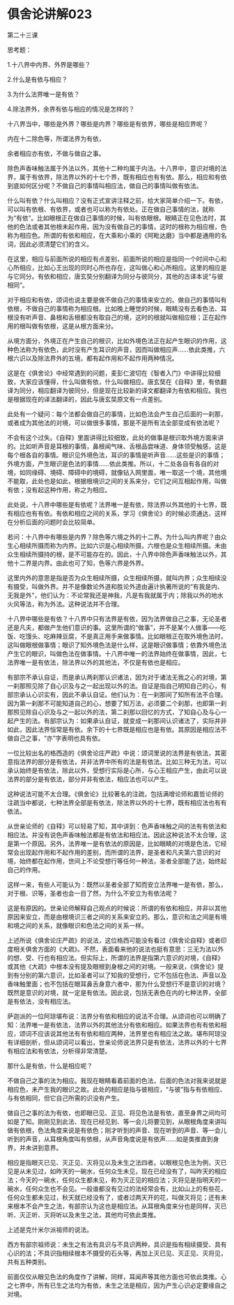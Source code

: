 # 俱舍论讲解023

第二十三课

思考题：

1.十八界中内界、外界是哪些？

2.什么是有依与相应？

3.为什么法界唯一是有依？

4.除法界外，余界有依与相应的情况是怎样的？

十八界当中，哪些是外界？哪些是内界？哪些是有依界，哪些是相应界呢？

内在十二除色等，所谓法界为有依，

余者相应亦有依，不做与做自之事。

除色声香味触法属于外法以外，其他十二种均属于内法。十八界中，意识对境的法界，属于有依界，除法界以外的十七个界，既有相应也有有依。那么，相应和有依到底如何区分呢？不做自己的事情叫相应法，做自己的事情叫做有依法。

什么叫有依？什么叫相应？没有正式宣讲注释之前，给大家简单介绍一下。有依，可以叫有依根、有依界，或者也可以称为有依处。正在做自己事情的法，就称为“有依”。比如眼根正在做自己事情的时候，叫有依眼根。眼睛正在见色法时，其他的色法或者其他根未起作用，因为没有做自己的事情，这时的根称为相应根，色称为相应色。所谓的有依和相应，在大乘和小乘的《阿毗达磨》当中都是通用的名词，因此必须清楚它们的含义。

在这里，相应与前面所说的相应有点差别，前面所说的相应是指同一个时间中心和心所相应，比如心王出现的同时心所也存在，这叫做心和心所相应。这里的相应是与它同分。有依和相应，唐玄奘分别翻译为同分与彼同分，其他的古译本说“与彼相同”。

对于相应和有依，颂词也说主要是做不做自己的事情来安立的。做自己的事情叫有依根，不做自己的事情称为相应根。比如晚上睡觉的时候，眼睛没有去看色法、耳根没有听声音、鼻根和舌根都没有取自己的境，这时的根就叫做相应根；正在起作用的根叫做有依根，这是从根方面来分。

从境方面分，外境正在产生自己的根识，比如外境色法正在起产生眼识的作用，这种色法称为有依色，此时没有产生耳识的声音，因而叫做相应声……依此类推，六根六识以及除法界外的五境，都有起作用和不起作用两种情况。

这是在《俱舍论》中经常遇到的问题，麦彭仁波切在《智者入门》中讲得比较细致，大家应该懂得，什么叫做有依，什么叫做相应。唐玄奘在《自释》里，有依翻译为同分，相应翻译为彼同分，但是现在比较新的译文都翻译为有依和相应。我也是根据现在的译法翻译的，因此与唐玄奘原文有一点差别。

此处有一个疑问：每个法都会做自己的事情，比如色法会产生自己后面的一刹那，或者成为其他法的对境，可以做很多事情，那是不是所有法全部变成有依法呢？

不会有这个过失。《自释》里面讲得比较细致，此处的做事是根识取外境方面来讲的。比如听声音是耳根的事情，鼻根闻气味、舌根品尝味道、身体领受触感，这是每个根各自的事情。眼识见外境色法，耳识的事情是听声音……这些是识的事情；外境方面，产生眼识是色法的事情……依此类推。所以，十二处各自有各自的对境，如同缘碍、境碍、障碍中的境碍，就像钻入网里面，唯一取这一个境，其他境不能取，此处也是如此，根据根境识之间的关系来分，它们之间互相起作用，叫做有依；没有起这种作用，称之为相应。

此处说，十八界中哪些是有依呢？法界唯一是有依，除法界以外其他的十七界，既有相应也有有依。有依和相应之间的关系，学习《俱舍论》的时候必须通达，这样在分析后面的问题时会比较简单。

若问：十八界中有哪些是内界？除色等六境之外的十二界。为什么叫内界呢？由众生心相续所摄而称为内界。比如六识是心相续所摄，六根也是众生相续所摄。未由众生相续所摄持的根，是不可能存在的。因此，十八界中除色声香味触法以外，其他十二界是内界。由此也可了知，色等六界是外界。

这里内外的意思是指是否为众生相续所摄，众生相续所摄，就叫内界；众生相续没有摄受，叫做外界。并不是像数论外道和胜论外道由遍计执著所说的“有我是内、无我是外”，他们认为：不论常我还是神我，凡是有我就属于内；除我以外的地水火风等法，称为外法。这种说法并不合理。

十八界中哪些是有依？十八界中只有法界是有依，因为法界做自己之事，无论圣者还是凡夫，都做产生他们意识的事。这里所谓的“做事”，并不是某个人做事——吃饭、吃馒头、吃麻辣豆腐，不是真正用手来做事情。比如眼根正在取外境色法时，这叫做眼根做事情；眼识了知外境色法是什么样，这是眼识做事情；依靠外境色法产生它的眼识，叫做色法在做事情。十八界中唯一的法界始终在做事情，因此，七法界唯一是有依法，除法界以外的其他法，不仅是有依也是相应。

有部宗不承认自证，而是承认两刹那认识诸法，因为对于诸法无我之心的对境，第一刹那照见除了自心识及与之一起出现以外的法。自证是指自己明知自己的心，有部宗承认心识实有，因此不承认自证。他们认为：在一刹那间了知所有法不合理。因为第一刹那不可能知道自己的心，想要了知万法，必须要二个刹那，也即第一刹那照见除自心识及与之一起以外的法，第二刹那以回忆的方式，了知自心及与心一起产生的法。有部宗认为：如果承认自证，就变成一刹那间认识诸法了，实际并非如此，因此法界恒常是有依。余下的十七界既是相应也是有依。其原因是相应法不做自己之事，“亦”字表明也具有依。

一位比较出名的格西造的《俱舍论庄严疏》中说：颂词里说的法界是有依法，其密意指法界的部分是有依法，并非法界中所有的法是有依法。比如三种无为法，可以承认始终是有依法，除此以外，受想行实际是心所，与心王相应产生，由此可以说法界的部分是有依法，部分并非有依法，相应法也可以产生。

这种说法可能不太合理。《俱舍论》比较著名的注疏，包括满增论师和嘉哲论师的注疏当中都说，七种法界全部是有依法，除法界以外的十七界，既有相应法也有有依法。

从世亲论师的《自释》可以轻易了知，其中讲到：色声香味触之间的法有有依法和相应法。并没有说色声香味触法都是有依法和相应法。因此这种说法不太合理，这是第一个原因。另外，法界唯一是有依法的原因是，比如眼睛的对境是色法，它经常会出现起作用和不起作用的差别，而所谓的法界，是圣者和凡夫第六意识的对境，始终都在起作用，世间上不论受想行等任何一种法，圣者全部能了达，始终起自己的作用。

这样一来，有些人可能认为：既然以圣者全部了知而安立法界唯一是有依，那么，对于根、识等，圣者也会一目了然，为什么不安立为有依法呢？

这是有原因的。世亲论师解释自己观点的时候说：所谓的有依和相应，并非以其他原因来安立，而是由根境识三者之间的关系来安立的。那么，意识和法之间是有境和境之间的关系，就像眼识和色法之间的关系一样。

上述所说《俱舍论庄严疏》的说法，这位格西可能没有看过《俱舍论自释》或者印度相关俱舍方面的《大疏》。不然，表面看来他的说法也挺有意思：三无为法以外的想、受、行也有相应法。但实际上，所谓的法界是指第六意识的对境，《自释》或其他《大疏》中根本没有提及眼根到身根之间的对境。一般来说，《俱舍论》提到有分别的第六意识，比如圣者可以了知我的受想行，它不包括在色法、声音以及香味触里面；也不包括在眼耳鼻舌身意六者中，那为什么受想行不是意识的对境？既然是意识的对境，就一定是有依法。因此说，包括无表色在内的七种法界，全部是有依法，没有相应法。

萨迦派的一位阿琼堪布说：法界分有依和相应的说法不合理。从颂词也可以明确了知：法界唯一是有依法，法界以外的其他法分有依和相应。如果法界也有有依和相应，颂词不应该说其他法有有依和相应两种，法界里也有相应法之故。堪布阿琼没有详细剖析，但从颂词可以看出，世亲论师说法界只是有依法，法界以外的十七界有相应法和有依法，分析得非常清楚。

那什么是有依，什么是相应呢？

不做自己之事的法为相应。我现在眼睛看着前面的色法，后面的色法对我来说就是相应色，未产生我的眼识之故。此处的相应是指与彼相应，“与彼”指与有依相应、与有依相同，但它自己所需的识没有产生。

做自己之事的法为有依，也即眼已见、正见、将见色法是有依，直至身界之间均可如是了知。刚刚见到此法、现在已经见到、等一会儿将要见到，从眼根角度来讲叫做有依根，色法角度来说是有依色；刚才听到的声音、现在听到的声音、等一会儿听到的声音，从耳根角度叫有依根，从声音角度说是有依声……如是类推直到身界，并未讲到意界。

相应是指眼灭已见、灭正见、灭将见以及未生之法四者。以眼根见色法为例，灭已见是从未见过，如昨天的一碗水，任何众生未见，现在已经没有了，叫昨天的相应法；今天的一碗水，任何众生都未见，称为灭正见的相应法；灭将见是指明天的一碗水，任何众生也不会见。一般谁都没有见过的法经常会有，比如山上的有些花，任何众生都未见过，秋天就已经没有了，或者过两天开的花，叫做灭将见；还有未来根本不会产生之法，有部宗认为这也是相应法。从耳根角度来分也是同样，灭已听、灭正听、灭将听以及未生之法，其他均可依此类推。

上述是克什米尔派祖师的说法。

西方有部宗祖师说：未生之有法有具识与不具识两种，具识是指有相续摄受、具有心识的法；不具识指相续根本不摄受的石头等，再加上灭已见、灭正见、灭将见，共有五种类别。

前面仅仅从眼见色法的角度作了讲解，同样，耳闻声等其他方面也可依此类推。心之七界中，所有已生之法均为有依，未生之法是相应，因为产生心识必定要缘自之对境。

